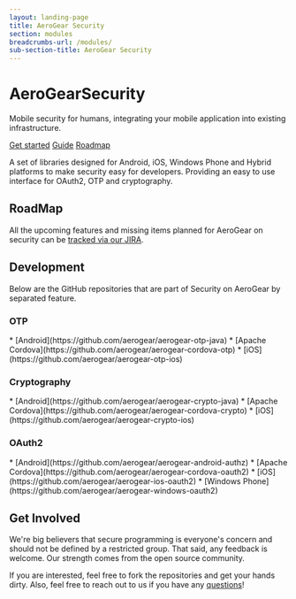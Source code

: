 ```yaml
---
layout: landing-page
title: AeroGear Security
section: modules
breadcrumbs-url: /modules/
sub-section-title: AeroGear Security
---
```


  <h1><i class="fa fa-shield"></i> AeroGear<strong>Security</strong></h1>
  <p class="alt">Mobile security for humans, integrating your mobile application into existing infrastructure.</p>
  <p>
    <a href="{{ site.baseurl }}/getstarted/downloads" class="btn btn-primary-inverse btn-lg"><i class="fa fa-hand-o-right"></i> Get started</a>
    <a href="{{ site.baseurl }}/getstarted/guides/#security" class="btn btn-primary btn-sm"><i class="fa fa-book"></i> Guide</a>
    <a href="https://issues.jboss.org/browse/agsec/?selectedTab=com.atlassian.jira.jira-projects-plugin:roadmap-panel" class="btn btn-primary btn-sm"><i class="fa fa-road"></i> Roadmap</a>
  </p>

A set of libraries designed for Android, iOS, Windows Phone and Hybrid platforms to make security easy for developers. Providing an easy to use interface for OAuth2, OTP and cryptography.

<h2 id="roadmap"><i class="fa fa-road"></i> RoadMap</h2>

All the upcoming features and missing items planned for AeroGear on security can be [tracked via our JIRA](https://issues.jboss.org/browse/agsec/?selectedTab=com.atlassian.jira.jira-projects-plugin:roadmap-panel).

<h2 id="development"><i class="fa fa-flask"></i> Development</h2>

Below are the GitHub repositories that are part of Security on AeroGear by separated feature.

<h3 id="otp"><i class="fa fa-puzzle-piece"></i> OTP</h3>
* [Android](https://github.com/aerogear/aerogear-otp-java)
* [Apache Cordova](https://github.com/aerogear/aerogear-cordova-otp)
* [iOS](https://github.com/aerogear/aerogear-otp-ios)

<h3 id="crypto"><i class="fa fa-puzzle-piece"></i> Cryptography</h3>
* [Android](https://github.com/aerogear/aerogear-crypto-java)
* [Apache Cordova](https://github.com/aerogear/aerogear-cordova-crypto)
* [iOS](https://github.com/aerogear/aerogear-crypto-ios)

<h3 id="oauth2"><i class="fa fa-puzzle-piece"></i> OAuth2</h3>
* [Android](https://github.com/aerogear/aerogear-android-authz)
* [Apache Cordova](https://github.com/aerogear/aerogear-cordova-oauth2)
* [iOS](https://github.com/aerogear/aerogear-ios-oauth2)
* [Windows Phone](https://github.com/aerogear/aerogear-windows-oauth2)

<h2 id="get-involved"><i class="fa fa-users"></i> Get Involved</h2>

We're big believers that secure programming is everyone's concern and should not be defined by a restricted group. That said, any feedback is welcome.
Our strength comes from the open source community.

If you are interested, feel free to fork the repositories and get your hands dirty. Also, feel free to reach out to us if you have any [questions](/community)!
